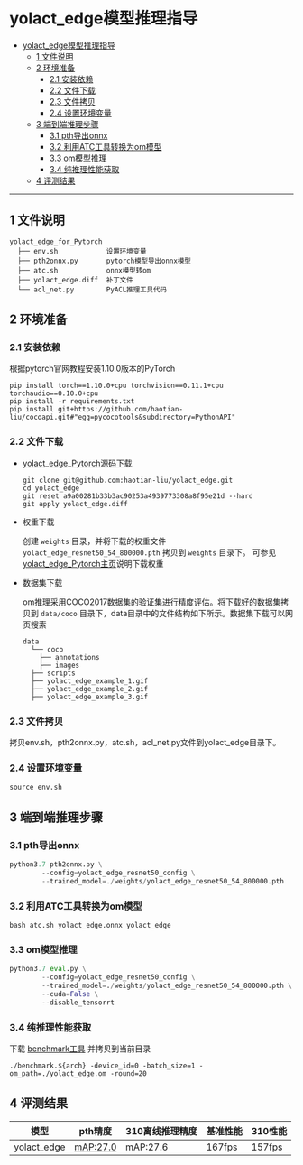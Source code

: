 # yolact_edge模型推理指导

- [yolact_edge模型推理指导](#yolact_edge模型推理指导)
  - [1 文件说明](#1-文件说明)
  - [2 环境准备](#2-环境准备)
    - [2.1 安装依赖](#21-安装依赖)
    - [2.2 文件下载](#22-文件下载)
    - [2.3 文件拷贝](#23-文件拷贝)
    - [2.4 设置环境变量](#24-设置环境变量)
  - [3 端到端推理步骤](#3-端到端推理步骤)
    - [3.1 pth导出onnx](#31-pth导出onnx)
    - [3.2 利用ATC工具转换为om模型](#32-利用atc工具转换为om模型)
    - [3.3 om模型推理](#33-om模型推理)
    - [3.4 纯推理性能获取](#34-纯推理性能获取)
  - [4 评测结果](#4-评测结果)

------

## 1 文件说明
```
yolact_edge_for_Pytorch
  ├── env.sh            设置环境变量
  ├── pth2onnx.py       pytorch模型导出onnx模型
  ├── atc.sh            onnx模型转om
  ├── yolact_edge.diff  补丁文件
  └── acl_net.py        PyACL推理工具代码
```

## 2 环境准备

### 2.1 安装依赖

根据pytorch官网教程安装1.10.0版本的PyTorch
```shell
pip install torch==1.10.0+cpu torchvision==0.11.1+cpu torchaudio==0.10.0+cpu
pip install -r requirements.txt
pip install git+https://github.com/haotian-liu/cocoapi.git#"egg=pycocotools&subdirectory=PythonAPI"
```

### 2.2 文件下载
- [yolact_edge_Pytorch源码下载](https://github.com/haotian-liu/yolact_edge)

  ```shell
  git clone git@github.com:haotian-liu/yolact_edge.git
  cd yolact_edge
  git reset a9a00281b33b3ac90253a4939773308a8f95e21d --hard
  git apply yolact_edge.diff
  ```

- 权重下载

  创建 `weights` 目录，并将下载的权重文件 `yolact_edge_resnet50_54_800000.pth` 拷贝到 `weights` 目录下。
  可参见[yolact_edge_Pytorch主页](https://github.com/haotian-liu/yolact_edge)说明下载权重

- 数据集下载

  om推理采用COCO2017数据集的验证集进行精度评估。将下载好的数据集拷贝到 `data/coco` 目录下，data目录中的文件结构如下所示。数据集下载可以网页搜索
  ```shell
  data
    └── coco
      ├── annotations
      ├── images
    ├── scripts
    ├── yolact_edge_example_1.gif
    ├── yolact_edge_example_2.gif
    ├── yolact_edge_example_3.gif
  ```

### 2.3 文件拷贝
拷贝env.sh，pth2onnx.py，atc.sh，acl_net.py文件到yolact_edge目录下。


### 2.4 设置环境变量
```shell
source env.sh
```

## 3 端到端推理步骤

### 3.1 pth导出onnx
```python
python3.7 pth2onnx.py \
        --config=yolact_edge_resnet50_config \
        --trained_model=./weights/yolact_edge_resnet50_54_800000.pth
```

### 3.2 利用ATC工具转换为om模型
```shell
bash atc.sh yolact_edge.onnx yolact_edge
```

### 3.3 om模型推理
```python
python3.7 eval.py \
        --config=yolact_edge_resnet50_config \
        --trained_model=./weights/yolact_edge_resnet50_54_800000.pth \
        --cuda=False \
        --disable_tensorrt
```

### 3.4 纯推理性能获取

下载 [benchmark工具](https://github.com/Ascend/cann-benchmark/tree/master/infer) 并拷贝到当前目录
```shell
./benchmark.${arch} -device_id=0 -batch_size=1 -om_path=./yolact_edge.om -round=20
```

## 4 评测结果

| 模型            | pth精度  | 310离线推理精度 | 基准性能 | 310性能 |
| --------------- | -------- | --------------- | -------- | ------- |
| yolact_edge | [mAP:27.0](https://github.com/haotian-liu/yolact_edge) | mAP:27.6        | 167fps   | 157fps  |
